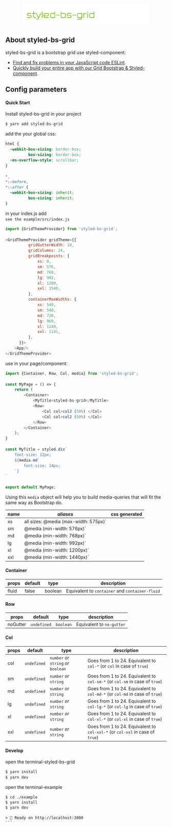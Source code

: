 <p align="center"><img src="./banner.jpg" width="400"/></p>

## About styled-bs-grid

styled-bs-grid is a bootstrap grid use styled-component:

- [Find and fix problems in your JavaScript code ESLint](https://eslint.org).
- [Quickly build your entire app with our Grid Bootstrap & Styled-component](https://github.com/imagine10255/styled-bs-grid/tree/master).


## Config parameters


#### Quick Start

Install styled-bs-grid in your project
```zsh
$ yarn add styled-bs-grid
```

add the your global css:

```css
html {
  -webkit-box-sizing: border-box;
          box-sizing: border-box;
  -ms-overflow-style: scrollbar;
}

*,
*::before,
*::after {
  -webkit-box-sizing: inherit;
          box-sizing: inherit;
}
```

in your index.js add  
`see the example/src/index.js`

```js
import {GridThemeProvider} from 'styled-bs-grid';

<GridThemeProvider gridTheme={{
          gridGutterWidth: 10,
          gridColumns: 24,
          gridBreakpoints: {
              xs: 0,
              sm: 576,
              md: 768,
              lg: 992,
              xl: 1200,
              xxl: 1540,
          },
          containerMaxWidths: {
              xs: 540,
              sm: 540,
              md: 720,
              lg: 960,
              xl: 1140,
              xxl: 1141,
          },
      }}>
    <App/>
</GridThemeProvider>
```

use in your page/component:
```js
import {Container, Row, Col, media} from 'styled-bs-grid';

const MyPage = () => {
    return (
        <Container>
            <MyTitle>styled-bs-grid</MyTitle>
            <Row>
                <Col col>col2 (50%) </Col>
                <Col col>col2 (50%) </Col>
            </Row>
        </Container>
    );
}

const MyTitle = styled.div`
    font-size: 12px;
    ${media.md`
        font-size: 14px;
    `}
`

export default MyPage;
```



Using this `media` object will help you to build media-queries that will fit the same way as Bootstrap do.

| name | *aliases* | css generated |
| - | - | - |
| xs | all sizes: @media (max-width: 575px)` |
| sm | @media (min-width: 576px)` |
| md | @media (min-width: 768px)` |
| lg | @media (min-width: 992px)` |
| xl | @media (min-width: 1200px)` |
| xxl | @media (min-width: 1440px)` |



#### Container

| props | default | type | description |
| - | - | - | - |
| fluid | false | boolean | Equivalent to `container` and `container-fluid` |


#### Row

| props | default | type | description |
| - | - | - | - |
| noGutter | `undefined` | `boolean` | Equivalent to `no-gutter` |


#### Col

| props | default | type | description |
| - | - | - | - |
| col | `undefined` | `number` *or* `string` *or* `boolean` | Goes from 1 to 24. Equivalent to `col-*` (or `col` in case of `true`) |
| sm | `undefined` | `number` *or* `string` | Goes from 1 to 24. Equivalent to `col-sm-*` (or `col-sm` in case of `true`) |
| md | `undefined` | `number` *or* `string` | Goes from 1 to 24. Equivalent to `col-md-*` (or `col-md` in case of `true`) |
| lg | `undefined` | `number` *or* `string` | Goes from 1 to 24. Equivalent to `col-lg-*` (or `col-lg` in case of `true`) |
| xl | `undefined` | `number` *or* `string` | Goes from 1 to 24. Equivalent to `col-xl-*` (or `col-xl` in case of `true`) |
| xxl | `undefined` | `number` *or* `string` | Goes from 1 to 24. Equivalent to `col-xxl-*` (or `col-xxl` in case of `true`) |




#### Develop

open the terminal-styled-bs-grid
```zsh
$ yarn install
$ yarn dev
```

open the terminal-example
``````
$ cd ./example
$ yarn install
$ yarn dev

> 🚀 Ready on http://localhost:3000
```

